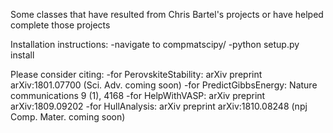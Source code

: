 Some classes that have resulted from Chris Bartel's projects
or have helped complete those projects

Installation instructions:
-navigate to compmatscipy/
-python setup.py install

Please consider citing:
-for PerovskiteStability: arXiv preprint arXiv:1801.07700 (Sci. Adv. coming soon)
-for PredictGibbsEnergy: Nature communications 9 (1), 4168
-for HelpWithVASP: arXiv preprint arXiv:1809.09202
-for HullAnalysis: arXiv preprint arXiv:1810.08248 (npj Comp. Mater. coming soon)
